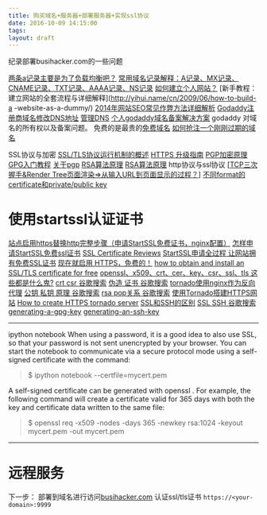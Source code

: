 ```yaml
---
title: 购买域名+服务器+部署服务器+实现ssl协议
date: 2016-10-09 14:15:00
tags:
layout: draft
---
```


纪录部署busihacker.com的一些问题
<!-- more -->

[两条a记录主要是为了负载均衡吧？](https://www.google.com.hk/search?ie=utf-8&oe=UTF-8&hl=zh-CN&q=%E4%B8%A4%E6%9D%A1+a%E8%AE%B0%E5%BD%95&gws_rd=ssl)
[常用域名记录解释：A记录、MX记录、CNAME记录、TXT记录、AAAA记录、NS记录](https://www.ezloo.com/2011/04/a_mx_cname_txt_aaaa_ns.html)
[如何建立个人网站？](https://www.zhihu.com/question/19774219)
[新手教程：建立网站的全套流程与详细解释](http://yihui.name/cn/2009/06/how-to-build-a  -website-as-a-dummy/)
[2014年网站SEO常见作弊方法详细解析](https://www.douban.com/group/topic/61689932/)
[Godaddy注册商域名修改DNS地址](https://support.dnspod.cn/Kb/showarticle/tsid/42/)
[管理DNS](https://sg.godaddy.com/zh/help/dns-680)
[个人godaddy域名备案解决方案](http://www.ixirong.com/2015/04/15/how-blog-record-by-aliyun/)
godaddy 对域名的所有权以及备案问题。
免费的是最贵的[免费域名](https://www.zhihu.com/question/19835955)
[如何抢注一个刚刚过期的域名](https://www.zhihu.com/question/20845371)

SSL协议与加密
[SSL/TLS协议运行机制的概述](http://www.ruanyifeng.com/blog/2014/02/ssl_tls.html)
[HTTPS 升级指南](http://www.ruanyifeng.com/blog/2016/08/migrate-from-http-to-https.html)
[PGP加密原理](http://www.asiapeak.com/PGPTheory.php)
[GPG入门教程](http://www.ruanyifeng.com/blog/2013/07/gpg.html)
[关于pgp](http://pgp.sourceforge.net/pgpintro.php)
[RSA算法原理](http://www.ruanyifeng.com/blog/2013/06/rsa_algorithm_part_one.html)
[RSA算法原理](http://www.ruanyifeng.com/blog/2013/07/rsa_algorithm_part_two.html)
http协议与ssl协议
[[TCP三次握手&Render Tree页面渲染=>从输入URL到页面显示的过程？](https://segmentfault.com/a/1190000006921322)]
[不同format的certificate和private/public key](https://www.sslshopper.com/ssl-converter.html)
# 使用startssl认证证书
[站点启用https替换http完整步骤（申请StartSSL免费证书，nginx配置）](https://www.zghhome.cn/?p=310)
[怎样申请StartSSL免费ssl证书](https://amon.org/how-to-apply-for-startssl-free-ssl-ca.html)
[SSL Certificate Reviews](https://www.sslshopper.com/certificate-authority-reviews.html)
[StartSSL申请全过程 让网站拥有免费SSL证书](http://www.laozuo.org/2823.html)
[现在就启用 HTTPS，免费的！](https://www.oschina.net/translate/switch-to-https-now-for-free)
[how to obtain and install an SSL/TLS certificate for free](http://arstechnica.com/security/2009/12/how-to-get-set-with-a-secure-sertificate-for-free/2/)
[openssl、x509、crt、cer、key、csr、ssl、tls 这些都是什么鬼?](http://www.cnblogs.com/yjmyzz/p/openssl-tutorial.html)
[crt csr 谷歌搜索](https://www.google.com.hk/search?q=crt++csr&ie=utf-8&oe=utf-8&gws_rd=cr,ssl)
[伪造 证书 谷歌搜索](https://www.google.com.hk/search?q=%E4%BC%AA%E9%80%A0++%E8%AF%81%E4%B9%A6&ie=utf-8&oe=utf-8&gws_rd=cr,ssl)
[tornado使用nginx作为反向代理](http://docs.pythontab.com/tornado/introduction-to-tornado/ch8.html#ch8-2-2)
[公钥 私钥 原理 谷歌搜索](https://www.google.com.hk/search?q=%E5%85%AC%E9%92%A5+%E7%A7%81%E9%92%A5+%E5%8E%9F%E7%90%86&ie=utf-8&oe=utf-8&gws_rd=cr,ssl)
[rsa pop关系 谷歌搜索](https://www.google.com.hk/search?newwindow=1&safe=strict&q=rsa+pgp+%E5%85%B3%E7%B3%BB&oq=rsa+pgp+%E5%85%B3%E7%B3%BB&gs_l=serp.3...495206.496328.0.496470.8.6.0.0.0.0.0.0..0.0....0...1c.1.64.serp..8.0.0.nVv5C48oNSk)
[使用Tornado搭建HTTPS网站](http://www.yeolar.com/note/2015/04/30/tornado-ssl-https/)
[How to create HTTPS tornado server](stackoverflow.com/questions/18307131/how-to-create-https-tornado-server)
[SSL和SSH的区别](http://blog.csdn.net/simanstar/article/details/40592057)
[SSL SSH 谷歌搜索](https://www.google.com.hk/search?q=ssh+ssl&ie=utf-8&oe=utf-8&gws_rd=cr,ssl)
[generating-a-gpg-key](https://help.github.com/articles/generating-a-gpg-key/)
[generating-an-ssh-key](https://help.github.com/articles/generating-an-ssh-key/)

---
ipython notebook
When using a password, it is a good idea to also use SSL, so that your password is not sent unencrypted by your browser. You can start the notebook to communicate via a secure protocol mode using a self-signed certificate with the command:

>$ ipython notebook --certfile=mycert.pem

A self-signed certificate can be generated with openssl
. For example, the following command will create a certificate valid for 365 days with both the key and certificate data written to the same file:
>$ openssl req -x509 -nodes -days 365 -newkey rsa:1024 -keyout mycert.pem -out mycert.pem


---
# 远程服务

下一步：
部署到域名进行访问[busihacker.com](https://jupyter.busihacker.com:9999)
认证ssl/tls证书
`https://<your-domain>:9999`